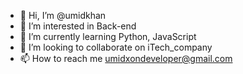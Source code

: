 - 👋 Hi, I’m @umidkhan
- 👀 I’m interested in Back-end
- 🌱 I’m currently learning Python, JavaScript 
- 💞️ I’m looking to collaborate on iTech_company
- 📫 How to reach me umidxondeveloper@gmail.com

<!---
umidkhan/umidkhan is a ✨ special ✨ repository because its `README.md` (this file) appears on your GitHub profile.
You can click the Preview link to take a look at your changes.
--->
